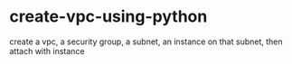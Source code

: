 # create-vpc-using-python
create a vpc, a security group, a subnet, an instance on that subnet, then attach with instance
